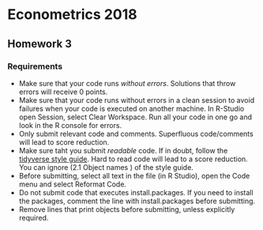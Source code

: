 # Econometrics 2018

## Homework 3

### Requirements

- Make sure that your code runs _without errors_. Solutions that throw errors will receive 0 points.
- Make sure that your code runs without errors in a clean session to avoid failures when your code is executed on another machine. In R-Studio open Session, select Clear Workspace. Run all your code in one go and look in the R console for errors.
- Only submit relevant code and comments. Superfluous code/comments will lead to score reduction.
- Make sure taht you submit _readable_ code. If in doubt, follow the [tidyverse style guide](http://style.tidyverse.org/syntax.html). Hard to read code will lead to a score reduction. You can ignore (2.1 Object names ) of the style guide.
- Before submitting, select all text in the file (in R Studio), open the Code menu and select Reformat Code.
- Do not submit code that executes install.packages. If you need to install the packages, comment the line with install.packages before submitting.
- Remove lines that print objects before submitting, unless explicitly required.
